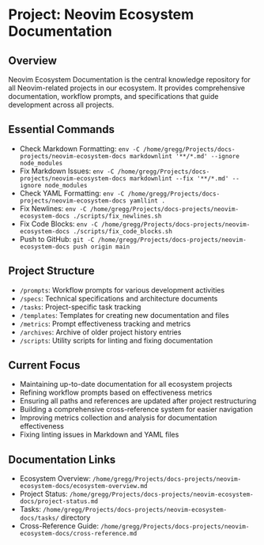 # Project: Neovim Ecosystem Documentation

## Overview

Neovim Ecosystem Documentation is the central knowledge repository for all Neovim-related projects in our ecosystem. It provides comprehensive documentation, workflow prompts, and specifications that guide development across all projects.

## Essential Commands

- Check Markdown Formatting: `env -C /home/gregg/Projects/docs-projects/neovim-ecosystem-docs markdownlint '**/*.md' --ignore node_modules`
- Fix Markdown Issues: `env -C /home/gregg/Projects/docs-projects/neovim-ecosystem-docs markdownlint --fix '**/*.md' --ignore node_modules`
- Check YAML Formatting: `env -C /home/gregg/Projects/docs-projects/neovim-ecosystem-docs yamllint .`
- Fix Newlines: `env -C /home/gregg/Projects/docs-projects/neovim-ecosystem-docs ./scripts/fix_newlines.sh`
- Fix Code Blocks: `env -C /home/gregg/Projects/docs-projects/neovim-ecosystem-docs ./scripts/fix_code_blocks.sh`
- Push to GitHub: `git -C /home/gregg/Projects/docs-projects/neovim-ecosystem-docs push origin main`

## Project Structure

- `/prompts`: Workflow prompts for various development activities
- `/specs`: Technical specifications and architecture documents
- `/tasks`: Project-specific task tracking
- `/templates`: Templates for creating new documentation and files
- `/metrics`: Prompt effectiveness tracking and metrics
- `/archives`: Archive of older project history entries
- `/scripts`: Utility scripts for linting and fixing documentation

## Current Focus

- Maintaining up-to-date documentation for all ecosystem projects
- Refining workflow prompts based on effectiveness metrics
- Ensuring all paths and references are updated after project restructuring
- Building a comprehensive cross-reference system for easier navigation
- Improving metrics collection and analysis for documentation effectiveness
- Fixing linting issues in Markdown and YAML files

## Documentation Links

- Ecosystem Overview: `/home/gregg/Projects/docs-projects/neovim-ecosystem-docs/ecosystem-overview.md`
- Project Status: `/home/gregg/Projects/docs-projects/neovim-ecosystem-docs/project-status.md`
- Tasks: `/home/gregg/Projects/docs-projects/neovim-ecosystem-docs/tasks/` directory
- Cross-Reference Guide: `/home/gregg/Projects/docs-projects/neovim-ecosystem-docs/cross-reference.md`
